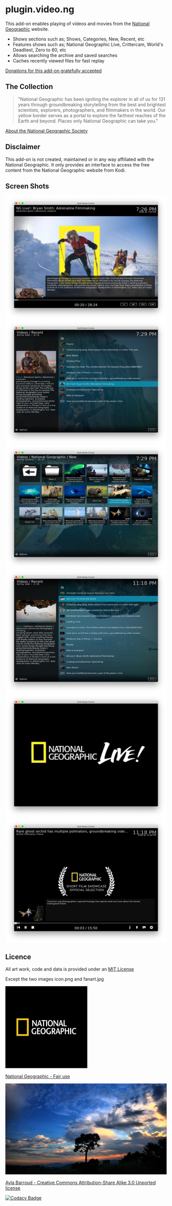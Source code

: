 # plugin.video.ng

This add-on enables playing of videos and movies from the [National Geographic](https://www.nationalgeographic.com/) website.

*   Shows sections such as; Shows, Categories, New, Recent, etc
*   Features shows such as; National Geographic Live, Crittercam, World's Deadliest, Zero to 60, etc
*   Allows searching the archive and saved searches
*   Caches recently viewed files for fast replay 

[Donations for this add-on gratefully accepted](https://www.paypal.me/fraserchapman)

## The Collection

> "National Geographic has been igniting the explorer in all of us for 131 years through groundbreaking storytelling from the best and brightest scientists, explorers, photographers, and filmmakers in the world.
Our yellow border serves as a portal to explore the farthest reaches of the Earth and beyond. Places only National Geographic can take you."

[About the National Geographic Society](https://www.nationalgeographicpartners.com/about/)

## Disclaimer 

This add-on is not created, maintained or in any way affiliated with the National Geographic.
It only provides an interface to access the free content from the National Geographic website from Kodi.

## Screen Shots

![ss1](resources/media/ss1.jpg)
![ss2](resources/media/ss2.jpg)
![ss3](resources/media/ss3.jpg)
![ss4](resources/media/ss4.jpg)
![ss5](resources/media/ss5.jpg)
![ss5](resources/media/ss6.jpg)


## Licence 

All art work, code and data is provided under an [MIT License](LICENSE.txt)

Except the two images icon.png and fanart.jpg

![icon.png](resources/icon.png)

[National Geographic - Fair use](https://video.nationalgeographic.com/)

![fanart.jpg](resources/fanart.jpg)

[Ayla Barroud - Creative Commons Attribution-Share Alike 3.0 Unported license](https://commons.wikimedia.org/wiki/File:Syria_landscape.jpg)

[![Codacy Badge](https://api.codacy.com/project/badge/Grade/d361b6a63dc9435b984988a06114aee3)](https://www.codacy.com/app/FraserChapman/plugin.video.ng?utm_source=github.com&amp;utm_medium=referral&amp;utm_content=FraserChapman/plugin.video.ng&amp;utm_campaign=Badge_Grade)